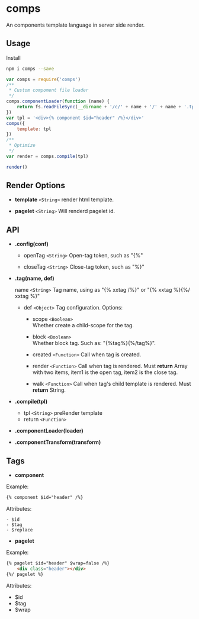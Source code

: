 # comps
An components template language in server side render.

## Usage

Install
```bash
npm i comps --save
```

```js
var comps = require('comps')
/**
 * Custom compoment file loader
 */
comps.componentLoader(function (name) {
    return fs.readFileSync(__dirname + '/c/' + name + '/' + name + '.tpl')
})
var tpl = '<div>{% component $id="header" /%}</div>'
comps({
    template: tpl
})
/** 
 * Optimize
 */
var render = comps.compile(tpl)

render()
```

## Render Options

- **template** `<String>`
    render html template.

- **pagelet** `<String>`
    Will renderd pagelet id.

## API

- **.config(conf)**

    * openTag `<String>` 
        Open-tag token, such as "{%"

    * closeTag `<String>` 
        Close-tag token, such as "%}"

- **.tag(name, def)**

    name `<String>`
        Tag name, using as "{% xxtag /%}" or "{% xxtag %}{%/ xxtag %}"

    * def `<Object>`
        Tag configuration. Options:

        - scope   `<Boolean>`  
            Whether create a child-scope for the tag.

        - block   `<Boolean>`  
            Whether block tag. Such as: "{%tag%}{%/tag%}".

        - created `<Function>` 
            Call when tag is created.

        - render  `<Function>` 
            Call when tag is rendered. Must **return** Array with two items, item1 is the open tag, item2 is the close tag. 

        - walk    `<Function>` 
            Call when tag's child template is rendered. Must **return** String.

- **.compile(tpl)**

    * tpl `<String>`
        preRender template
    * return `<Function>`

- **.componentLoader(loader)**

- **.componentTransform(transform)**

## Tags

- **component**

Example:
```html
{% component $id="header" /%}
```

Attributes:

    - $id
    - $tag
    - $replace

- **pagelet**

Example:
```html
{% pagelet $id="header" $wrap=false /%}
    <div class="header"></div>
{%/ pagelet %}
```

Attributes:

- $id
- $tag
- $wrap